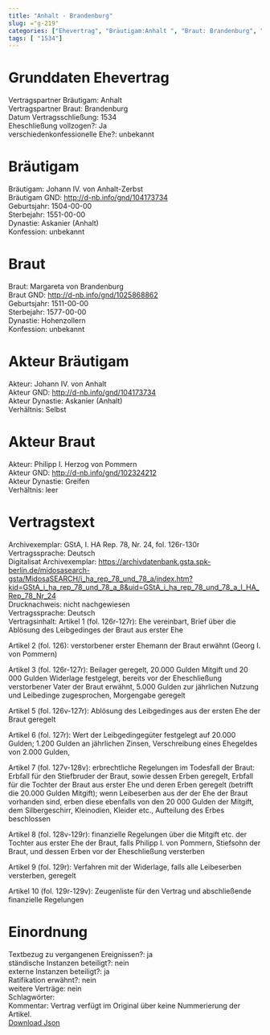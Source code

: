 ```yaml
---
title: "Anhalt - Brandenburg"
slug: ="g-219"
categories: ["Ehevertrag", "Bräutigam:Anhalt ", "Braut: Brandenburg", "Eheschließung vollzogen?:Ja", "verschiedenkonfessionelle Ehe?:unbekannt", "Dynastie Bräutigam:Askanier (Anhalt)", "Akteur Bräutigam:Johann IV. von Anhalt", "Akteur Braut:Philipp I. Herzog von Pommern", "Textbezug?:ja", "Ständisch?:nein", "Ratifikation?:nein", "Sonstiges?:nein", "Bräutigam:Anhalt ", "Braut: Brandenburg"]
tags: [ "1534"]
---
```

<!--more-->

# Grunddaten Ehevertrag

Vertragspartner Bräutigam: Anhalt <br>
Vertragspartner Braut: Brandenburg<br>
Datum Vertragsschließung: 1534<br>
Eheschließung vollzogen?: Ja<br>
verschiedenkonfessionelle Ehe?: unbekannt<br>
# Bräutigam

Bräutigam: Johann IV. von Anhalt-Zerbst<br>
Bräutigam GND: http://d-nb.info/gnd/104173734<br>
Geburtsjahr: 1504-00-00<br>
Sterbejahr: 1551-00-00<br>
Dynastie: Askanier (Anhalt)<br>
Konfession: unbekannt<br>
# Braut

Braut: Margareta von Brandenburg<br>
Braut GND: http://d-nb.info/gnd/1025868862<br>
Geburtsjahr: 1511-00-00<br>
Sterbejahr: 1577-00-00<br>
Dynastie: Hohenzollern<br>
Konfession: unbekannt<br>
# Akteur Bräutigam

Akteur: Johann IV. von Anhalt<br>
Akteur GND: http://d-nb.info/gnd/104173734<br>
Akteur Dynastie: Askanier (Anhalt)<br>
Verhältnis: Selbst<br>
# Akteur Braut

Akteur: Philipp I. Herzog von Pommern<br>
Akteur GND: http://d-nb.info/gnd/102324212<br>
Akteur Dynastie: Greifen<br>
Verhältnis: leer<br>
# Vertragstext

Archivexemplar: GStA, I. HA Rep. 78, Nr. 24, fol. 126r-130r<br>
Vertragssprache: Deutsch<br>
Digitalisat Archivexemplar: https://archivdatenbank.gsta.spk-berlin.de/midosasearch-gsta/MidosaSEARCH/i_ha_rep_78_und_78_a/index.htm?kid=GStA_i_ha_rep_78_und_78_a_8&uid=GStA_i_ha_rep_78_und_78_a_I_HA_Rep_78_Nr_24<br>
Drucknachweis: nicht nachgewiesen<br>
Vertragssprache: Deutsch<br>
Vertragsinhalt: Artikel 1 (fol. 126r-127r): Ehe vereinbart, Brief über die Ablösung des Leibgedinges der Braut aus erster Ehe

Artikel 2 (fol. 126): verstorbener erster Ehemann der Braut erwähnt (Georg I. von Pommern)

Artikel 3 (fol. 126r-127r): Beilager geregelt, 20.000 Gulden Mitgift und 20 000 Gulden Widerlage festgelegt, bereits vor der Eheschließung verstorbener Vater der Braut erwähnt, 5.000 Gulden zur jährlichen Nutzung und Leibedinge zugesprochen, Morgengabe geregelt

Artikel 5 (fol. 126v-127r): Ablösung des Leibgedinges aus der ersten Ehe der Braut geregelt

Artikel 6 (fol. 127r): Wert der Leibgedingegüter festgelegt auf 20.000 Gulden; 1.200 Gulden an jährlichen Zinsen, Verschreibung eines Ehegeldes von 2.000 Gulden, 

Artikel 7 (fol. 127v-128v): erbrechtliche Regelungen im Todesfall der Braut: Erbfall für den Stiefbruder der Braut, sowie dessen Erben geregelt, Erbfall für die Tochter der Braut aus erster Ehe und deren Erben geregelt (betrifft die 20.000 Gulden Mitgift); wenn Leibeserben aus der der Ehe der Braut vorhanden sind, erben diese ebenfalls von den 20 000 Gulden der Mitgift, dem Silbergeschirr, Kleinodien, Kleider etc., Aufteilung des Erbes beschlossen

Artikel 8 (fol. 128v-129r): finanzielle Regelungen über die Mitgift etc. der Tochter aus erster Ehe der Braut, falls Philipp I. von Pommern, Stiefsohn der Braut, und dessen Erben vor der Eheschließung versterben

Artikel 9 (fol. 129r): Verfahren mit der Widerlage, falls alle Leibeserben versterben, geregelt

Artikel 10 (fol. 129r-129v): Zeugenliste für den Vertrag und abschließende finanzielle Regelungen<br>
# Einordnung

Textbezug zu vergangenen Ereignissen?: ja<br>
ständische Instanzen beteiligt?: nein<br>
externe Instanzen beteiligt?: ja<br>
Ratifikation erwähnt?: nein<br>
weitere Verträge: nein<br>
Schlagwörter: <br>
Kommentar: Vertrag verfügt im Original über keine Nummerierung der Artikel.<br>
[Download Json](/vertraege/vertrag-219.json)